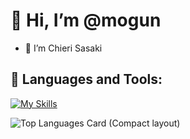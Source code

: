 # 👋 Hi, I’m @mogun
- 🙂 I’m Chieri Sasaki 
## 🌱 Languages and Tools:
[![My Skills](https://skillicons.dev/icons?i=py,php,ruby,css,html,js,ts,mysql,postgres,ansible,terraform,aws,gcp,docker,nodejs,react,nextjs)](https://skillicons.dev)

![Top Languages Card (Compact layout)](https://github-readme-stats-8bjpa9yzb-moguns-projects.vercel.app/api/top-langs/?username=mogun&layout=compact)
